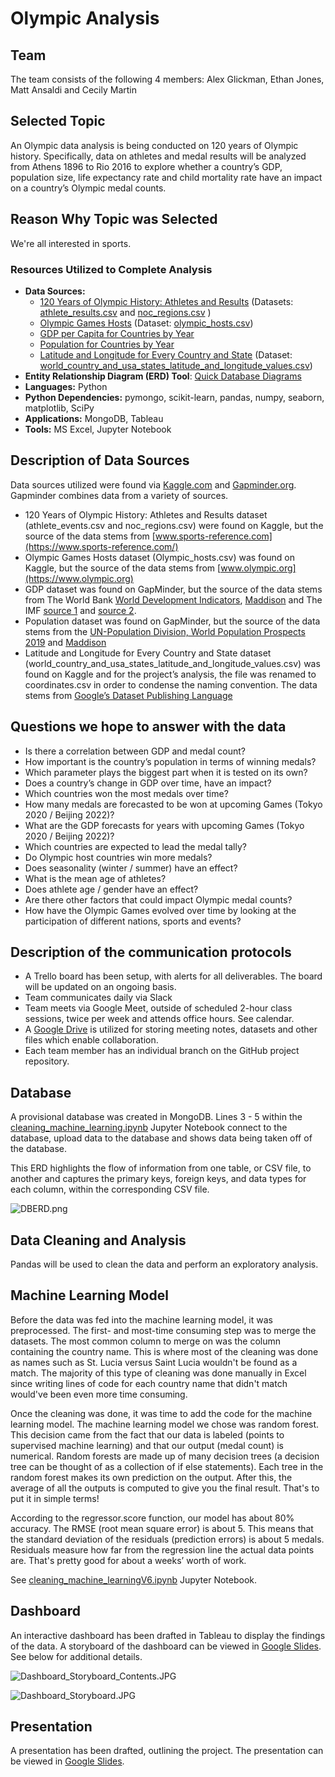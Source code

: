 # Olympic Analysis

## Team
The team consists of the following 4 members: Alex Glickman, Ethan Jones, Matt Ansaldi and Cecily Martin

## Selected Topic
An Olympic data analysis is being conducted on 120 years of Olympic history. Specifically, data on athletes and medal results will be analyzed from Athens 1896 to Rio 2016 to explore whether a country’s GDP, population size, life expectancy rate and child mortality rate have an impact on a country’s Olympic medal counts.

## Reason Why Topic was Selected
We're all interested in sports.

### Resources Utilized to Complete Analysis
* **Data Sources:** 
    * [120 Years of Olympic History: Athletes and Results](https://www.kaggle.com/heesoo37/120-years-of-olympic-history-athletes-and-results) (Datasets: [athlete_results.csv](https://docs.google.com/spreadsheets/d/1oq7ZiU0WXdj5uTG3e0RbO4XkvAJ93q1_klmR1wO1hXA/edit?usp=sharing) and [noc_regions.csv]( https://docs.google.com/spreadsheets/d/1B6UP6FGVwBZKtATKP-vEv1cYqiX71AQzeJbTOWhGP3U/edit?usp=sharing) )
    * [Olympic Games Hosts](https://www.kaggle.com/piterfm/olympic-games-hosts?select=olympic_hosts.csv) (Dataset: [olympic_hosts.csv]( https://docs.google.com/spreadsheets/d/19hH8YdfaiZHcgTKzv-7lgV_VsHequsHHP9oj0tbg6iI/edit?usp=sharing))
    * [GDP per Capita for Countries by Year]( https://docs.google.com/spreadsheets/d/10vHiHnBQre07TwX75vTc_H1lf-w5-hbe5mZH4ro6QNE/edit#gid=176703676)
    * [Population for Countries by Year](https://docs.google.com/spreadsheets/d/14_suWY8fCPEXV0MH7ZQMZ-KndzMVsSsA5HdR-7WqAC0/edit#gid=569008164)
    * [Latitude and Longitude for Every Country and State](https://www.kaggle.com/paultimothymooney/latitude-and-longitude-for-every-country-and-state) (Dataset: [world_country_and_usa_states_latitude_and_longitude_values.csv](https://docs.google.com/spreadsheets/d/1Ucg0qM9DdTBYx3fKQD4Ag3FfIYtH9tOtzRiP6UCJ2Mw/edit?usp=sharing))
* **Entity Relationship Diagram (ERD) Tool**: [Quick Database Diagrams](https://www.quickdatabasediagrams.com/)
* **Languages:** Python
* **Python Dependencies:** pymongo, scikit-learn, pandas, numpy, seaborn, matplotlib, SciPy
* **Applications:** MongoDB, Tableau
* **Tools:** MS Excel, Jupyter Notebook 

## Description of Data Sources
Data sources utilized were found via [Kaggle.com]( https://www.kaggle.com/) and [Gapminder.org](https://www.gapminder.org/). Gapminder combines data from a variety of sources. 
* 120 Years of Olympic History: Athletes and Results dataset (athlete_events.csv and noc_regions.csv) were found on Kaggle, but the source of the data stems from [www.sports-reference.com](https://www.sports-reference.com/)
* Olympic Games Hosts dataset (Olympic_hosts.csv) was found on Kaggle, but the source of the data stems from [www.olympic.org](https://www.olympic.org)
* GDP dataset was found on GapMinder, but the source of the data stems from The World Bank [World Development Indicators]( www.gapm.io/xwb171), [Maddison](https://www.rug.nl/ggdc/historicaldevelopment/maddison/releases/maddison-project-database-2018) and The IMF [source 1](https://www.imf.org/external/pubs/ft/weo/2019/01/weodata/index.aspx)
 and [source 2](https://www.imf.org/en/publications/weo).
* Population dataset was found on GapMinder, but the source of the data stems from the [UN-Population Division, World Population Prospects 2019](https://population.un.org/wpp/) and [Maddison](https://clio-infra.eu/Indicators/TotalPopulation.html)
* Latitude and Longitude for Every Country and State dataset (world_country_and_usa_states_latitude_and_longitude_values.csv) was found on Kaggle and for the project’s analysis, the file was renamed to coordinates.csv in order to condense the naming convention. The data stems from [Google’s Dataset Publishing Language](https://developers.google.com/public-data/docs/canonical/countries_csv)

## Questions we hope to answer with the data
* Is there a correlation between GDP and medal count?
* How important is the country’s population in terms of winning medals?
* Which parameter plays the biggest part when it is tested on its own?
* Does a country’s change in GDP over time, have an impact?  
* Which countries won the most medals over time?
* How many medals are forecasted to be won at upcoming Games (Tokyo 2020 / Beijing 2022)?  
* What are the GDP forecasts for years with upcoming Games (Tokyo 2020 / Beijing 2022)? 
* Which countries are expected to lead the medal tally?
* Do Olympic host countries win more medals?
* Does seasonality (winter / summer) have an effect?
* What is the mean age of athletes?
* Does athlete age / gender have an effect?
* Are there other factors that could impact Olympic medal counts?
* How have the Olympic Games evolved over time by looking at the participation of different nations, sports and events?  

## Description of the communication protocols
* A Trello board has been setup, with alerts for all deliverables. The board will be updated on an ongoing basis.
* Team communicates daily via Slack 
* Team meets via Google Meet, outside of scheduled 2-hour class sessions, twice per week and attends office hours. See calendar. 
* A [Google Drive](https://drive.google.com/drive/folders/19HNRa2zpd1u6bmqXRbQOobYoCC_3iSnQ?usp=sharing) is utilized for storing meeting notes, datasets and other files which enable collaboration.
* Each team member has an individual branch on the GitHub project repository.

## Database
A provisional database was created in MongoDB. Lines 3 - 5 within the [cleaning_machine_learning.ipynb](https://github.com/cmmgw/Olympic_Analysis/blob/main/Import%20to%20MongoDB/cleaning_machine_learning.ipynb) Jupyter Notebook connect to the database, upload data to the database and shows data being taken off of the database. 

This ERD highlights the flow of information from one table, or CSV file, to another and captures the primary keys, foreign keys, and data types for each column, within the corresponding CSV file.

![DBERD.png](https://github.com/cmmgw/Olympic_Analysis/blob/main/Graphics/DBERD.png)

## Data Cleaning and Analysis
Pandas will be used to clean the data and perform an exploratory analysis. 

## Machine Learning Model
Before the data was fed into the machine learning model, it was preprocessed. The first- and most-time consuming step was to merge the datasets. The most common column to merge on was the column containing the country name. This is where most of the cleaning was done as names such as St. Lucia versus Saint Lucia wouldn't be found as a match. The majority of this type of cleaning was done manually in Excel since writing lines of code for each country name that didn't match would've been even more time consuming.

Once the cleaning was done, it was time to add the code for the machine learning model. The machine learning model we chose was random forest. This decision came from the fact that our data is labeled (points to supervised machine learning) and that our output (medal count) is numerical. Random forests are made up of many decision trees (a decision tree can be thought of as a collection of if else statements). Each tree in the random forest makes its own prediction on the output. After this, the average of all the outputs is computed to give you the final result. That's to put it in simple terms!

According to the regressor.score function, our model has about 80% accuracy. The RMSE (root mean square error) is about 5. This means that the standard deviation of the residuals (prediction errors) is about 5 medals. Residuals measure how far from the regression line the actual data points are. That's pretty good for about a weeks’ worth of work.

See [cleaning_machine_learningV6.ipynb](https://github.com/cmmgw/Olympic_Analysis/blob/main/Notebooks/cleaning_machine_learningV6.ipynb) Jupyter Notebook.

## Dashboard
An interactive dashboard has been drafted in Tableau to display the findings of the data. A storyboard of the dashboard can be viewed in [Google Slides](https://docs.google.com/presentation/d/1Wga9z9AMnTUY_rI6Oxavn9FzNVRZTxJat0wkYqEAgJU/edit?usp=sharing). See below for additional details.

![Dashboard_Storyboard_Contents.JPG](https://github.com/cmmgw/Olympic_Analysis/blob/main/Graphics/Dashboard_Storyboard_Contents.JPG)

![Dashboard_Storyboard.JPG](https://github.com/cmmgw/Olympic_Analysis/blob/main/Graphics/Dashboard_Storyboard.JPG)

## Presentation
A presentation has been drafted, outlining the project. The presentation can be viewed in [Google Slides](https://docs.google.com/presentation/d/12ERjpT49VNtpophrSCF3aUpZFdYn5OZxcCKLm1VYmOA/edit?usp=sharing).
